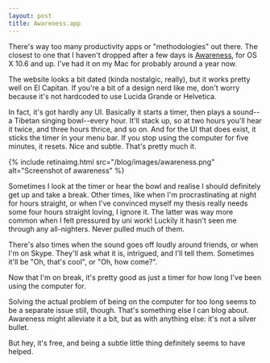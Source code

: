 ```yaml
---
layout: post
title: Awareness.app
---
```


There's way too many productivity apps or "methodologies" out there. The closest to one that I haven't dropped after a few days is [Awareness](http://iamfutureproof.com/tools/awareness/), for OS X 10.6 and up. I've had it on my Mac for probably around a year now.

The website looks a bit dated (kinda nostalgic, really), but it works pretty well on El Capitan. If you're a bit of a design nerd like me, don't worry because it's not hardcoded to use Lucida Grande or Helvetica.

In fact, it's got hardly any UI. Basically it starts a timer, then plays a sound--a Tibetan singing bowl--every hour. It'll stack up, so at two hours you'll hear it twice, and three hours thrice, and so on. And for the UI that does exist, it sticks the timer in your menu bar. If you stop using the computer for five minutes, it resets. Nice and subtle. That's pretty much it.

{% include retinaimg.html src="/blog/images/awareness.png" alt="Screenshot of awareness" %}

Sometimes I look at the timer or hear the bowl and realise I should definitely get up and take a break. Other times, like when I'm procrastinating at night for hours straight, or when I've convinced myself my thesis really needs some four hours straight loving, I ignore it. The latter was way more common when I felt pressured by uni work! Luckily it hasn't seen me through any all-nighters. Never pulled much of them.

There's also times when the sound goes off loudly around friends, or when I'm on Skype. They'll ask what it is, intrigued, and I'll tell them. Sometimes it'll be "Oh, that's cool", or "Oh, how come?".

Now that I'm on break, it's pretty good as just a timer for how long I've been using the computer for.

Solving the actual problem of being on the computer for too long seems to be a separate issue still, though. That's something else I can blog about. Awareness might alleviate it a bit, but as with anything else: it's not a silver bullet.

But hey, it's free, and being a subtle little thing definitely seems to have helped.
